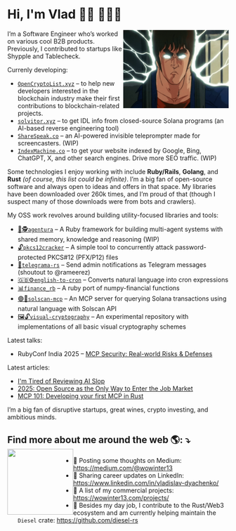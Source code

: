 # Hi, I'm Vlad 👋🏻 👨🏼‍💻

<img src="https://raw.githubusercontent.com/wowinter13/wowinter13/main/2024.gif" min-width="200px" max-width="500px" width="240px" align="right" alt="Computador iuriCode">

<p align="left">
  I’m a Software Engineer who’s worked on various cool B2B products. Previously, I contributed to startups like Shypple and Tablecheck.
</p>

Currenly developing:
- [`OpenCryptoList.xyz`](https://opencryptolist.xyz/?ref=github) – to help new developers interested in the blockchain industry make their first contributions to blockchain-related projects.
- [`solvitor.xyz`](https://solvitor.xyz/?ref=github) – to get IDL info from closed-source Solana programs (an AI-based reverse engineering tool)
- [`ShareSpeak.co`](https://sharespeak.co/?ref=github) – an AI-powered invisible teleprompter made for screencasters. (WIP)
- [`IndexMachine.co`](https://indexmachine.co/?ref=github) – to get your website indexed by Google, Bing, ChatGPT, X, and other search engines. Drive more SEO traffic. (WIP)



<p align="left">
  Some technologies I enjoy working with include <strong>Ruby/Rails</strong>, <strong>Golang</strong>, and <strong>Rust</strong> <i>(of course, this list could be infinite)</i>. I’m a big fan of open-source software and always open to ideas and offers in that space. My libraries have been downloaded over 260k times, and I’m proud of that (though I suspect many of those downloads were from bots and crawlers).
</p>

My OSS work revolves around building utility-focused libraries and tools:
 - [💎🕵️`agentura`](https://github.com/Adeptus-Innovatio/agentura) – A Ruby framework for building multi-agent systems with shared memory, knowledge and reasoning (WIP)
 - [🔓`pkcs12cracker`](https://github.com/wowinter13/pkcs12cracker) – A simple tool to concurrently attack password-protected PKCS#12 (PFX/P12) files
 - [💬`telegrama-rs`](https://github.com/wowinter13/telegrama-rs) – Send admin notifications as Telegram messages (shoutout to @rameerez)
 - [🇬🇧⚙️`english-to-cron`](https://github.com/wowinter13/english-to-cron) – Converts natural language into cron expressions
 - [📊`finance_rb`](https://github.com/wowinter13/finance_rb) – A ruby port of numpy-financial functions
 - [🟣🔎`solscan-mcp`](https://github.com/wowinter13/solscan-mcp) – An MCP server for querying Solana transactions using natural language with Solscan API
- [🖼️🔓`visual-cryptography`](https://github.com/wowinter13/visual-cryptography) – An experimental repository with implementations of all basic visual cryptography schemes

Latest talks:
- RubyConf India 2025 – [MCP Security: Real-world Risks & Defenses](https://www.youtube.com/watch?v=2aHxfhJKKFk)

Latest articles:
- [I'm Tired of Reviewing AI Slop](https://wowinter13.com/posts/tired-of-ai-slop/)
- [2025: Open Source as the Only Way to Enter the Job Market](https://wowinter13.com/posts/2025-oss/)
- [MCP 101: Developing your first MCP in Rust](https://wowinter13.com/posts/rust-mcp/)


<p align="left">
  I’m a big fan of disruptive startups, great wines, crypto investing, and ambitious minds.
</p>

## Find more about me around the web 🌎: ⤵️ <a href="https://t.me/wowinter13"><img align="left" width="150" height="150" src="https://user-images.githubusercontent.com/12775766/103697006-5a22ca80-4fb0-11eb-9c3d-fbd78436fb35.png"></a>

- 💭 Posting some thoughts on Medium: https://medium.com/@wowinter13
- 💼 Sharing career updates on LinkedIn: https://www.linkedin.com/in/vladislav-dyachenko/
- 📄 A list of my commercial projects: https://wowinter13.com/projects/
- 🦀 Besides my day job, I contribute to the Rust/Web3 ecosystem and am currently helping maintain the `Diesel` crate: https://github.com/diesel-rs
